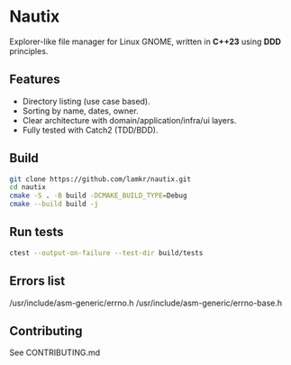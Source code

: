 # Nautix

Explorer-like file manager for Linux GNOME, written in **C++23** using **DDD** principles.

## Features
- Directory listing (use case based).
- Sorting by name, dates, owner.
- Clear architecture with domain/application/infra/ui layers.
- Fully tested with Catch2 (TDD/BDD).

## Build
```bash
git clone https://github.com/lamkr/nautix.git
cd nautix
cmake -S . -B build -DCMAKE_BUILD_TYPE=Debug
cmake --build build -j
```

## Run tests
```bash
ctest --output-on-failure --test-dir build/tests
```

## Errors list
/usr/include/asm-generic/errno.h
/usr/include/asm-generic/errno-base.h

## Contributing

See CONTRIBUTING.md
